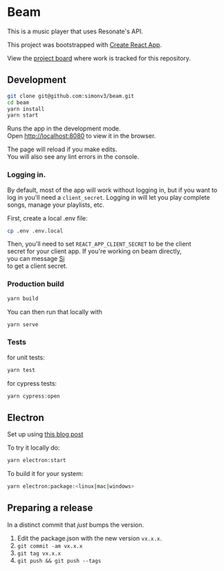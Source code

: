 # Beam

This is a music player that uses Resonate's API.

This project was bootstrapped with [Create React App](https://github.com/facebook/create-react-app).

View the [project board](https://github.com/simonv3/beam/projects/1) where work is tracked for this repository.

## Development

```bash
git clone git@github.com:simonv3/beam.git
cd beam
yarn install
yarn start
```

Runs the app in the development mode.\
Open [http://localhost:8080](http://localhost:8080) to view it in the browser.

The page will reload if you make edits.\
You will also see any lint errors in the console.

### Logging in.

By default, most of the app will work without logging in, but if you want to log in you'll need a `client_secret`. Logging in will let you play complete songs, manage your playlists, etc.

First, create a local .env file:

```bash
cp .env .env.local
```

Then, you'll need to set `REACT_APP_CLIENT_SECRET` to be the client \
secret for your client app. If you're working on beam directly, \
you can message [Si](https://community.resonate.is/u/psi/summary) \
to get a client secret.

### Production build

```bash
yarn build
```

You can then run that locally with

```bash
yarn serve
```

### Tests

for unit tests:

```bash
yarn test
```

for cypress tests:

```bash
yarn cypress:open
```

## Electron

Set up using [this blog post](https://mmazzarolo.com/blog/2021-08-12-building-an-electron-application-using-create-react-app/)

To try it locally do:

```bash
yarn electron:start
```

To build it for your system:

```bash
yarn electron:package:<linux|mac|windows>
```

## Preparing a release

In a distinct commit that _just_ bumps the version.

1. Edit the package.json with the new version `vx.x.x`.
2. `git commit -am vx.x.x`
3. `git tag vx.x.x`
4. `git push && git push --tags`
